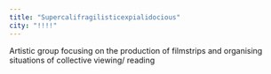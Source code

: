 ```yaml
---
title: "Supercalifragilisticexpialidocious"
city: "!!!!"
---
```


Artistic group focusing on the production of filmstrips and organising situations of collective viewing/ reading
